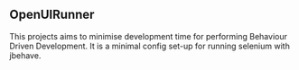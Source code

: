  OpenUIRunner
---
 This projects aims to minimise development time for performing Behaviour Driven Development.
 It is a minimal config set-up for running selenium with jbehave.
    



